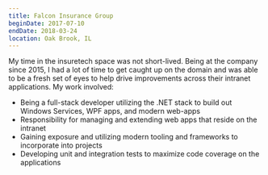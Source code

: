 ```yaml
---
title: Falcon Insurance Group
beginDate: 2017-07-10
endDate: 2018-03-24
location: Oak Brook, IL
---
```


My time in the insuretech space was not short-lived. Being at the company since
2015, I had a lot of time to get caught up on the domain and was able to be a
fresh set of eyes to help drive improvements across their intranet
applications. My work involved:

- Being a full-stack developer utilizing the .NET stack to build out Windows Services, WPF apps, and modern
web-apps
- Responsibility for managing and extending web apps that reside on the intranet
- Gaining exposure and utilizing modern tooling and frameworks to incorporate into projects
- Developing unit and integration tests to maximize code coverage on the applications
